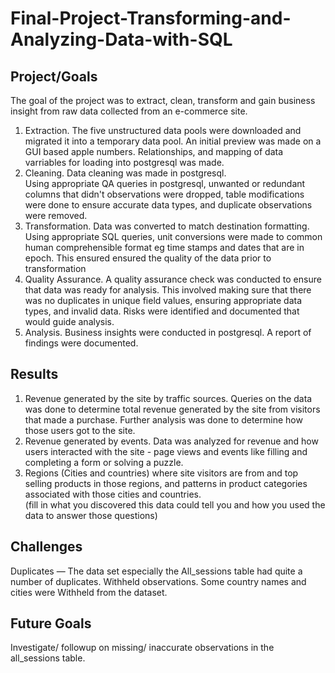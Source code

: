 # Final-Project-Transforming-and-Analyzing-Data-with-SQL

## Project/Goals
The goal of the project was to extract, clean, transform and gain business insight from raw data collected from an e-commerce site.  

1. Extraction.
The five unstructured data pools were downloaded and migrated it into a temporary data pool. An initial preview was made on a GUI based apple numbers. Relationships, and mapping of data varriables for loading into postgresql was made.
2. Cleaning.
Data cleaning was made in postgresql.  
Using appropriate QA queries in postgresql, unwanted or redundant columns that didn't observations were dropped, table modifications were done to ensure accurate data types, and duplicate observations were removed.
3. Transformation. Data was converted to match destination formatting. Using appropriate SQL queries, unit conversions were made to common human comprehensible format eg time stamps and dates that are in epoch. This ensured ensured the quality of the data prior to transformation
4. Quality Assurance. A quality assurance check was conducted to ensure that data was ready for analysis. This involved making sure that there was no duplicates in unique field values, ensuring appropriate data types, and invalid data. Risks were identified and documented that would guide analysis.
5. Analysis. Business insights were conducted in postgresql. A report of findings were documented.  

## Results
1. Revenue generated by the site by traffic sources. Queries on the data was done to determine total revenue generated by the site from visitors that made a purchase. Further analysis was done to determine how those users got to  the site.
2. Revenue generated by events. Data was analyzed for revenue and how users interacted with the site - page views and events like filling and completing a form or solving a puzzle.
3. Regions (Cities and countries) where site visitors are from and top selling products in those regions, and patterns in product categories associated with those cities and countries.   
(fill in what you discovered this data could tell you and how you used the data to answer those questions)

## Challenges
Duplicates — The data set especially the All_sessions table had quite a number of duplicates.
Withheld observations. Some country names and cities were Withheld from the dataset.

## Future Goals
Investigate/ followup on missing/ inaccurate observations in the all_sessions table.

